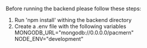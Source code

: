 Before running the backend please follow these steps:

1. Run 'npm install' withing the backend directory
2. Create a .env file with the following variables
   MONGODB_URL="mongodb://0.0.0.0/pacmern"
   NODE_ENV="development"
